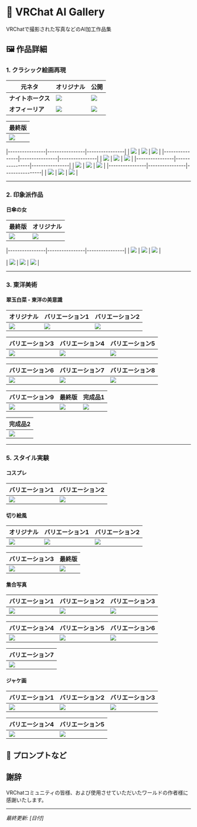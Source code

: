 # 🎨 VRChat AI Gallery

VRChatで撮影された写真などのAI加工作品集

## 🖼️ 作品詳細

### 1. クラシック絵画再現

| 元ネタ | オリジナル | 公開 |
|--------|-----------|----------|
| **ナイトホークス** | ![](images/1~5/001ナイトホークス000.jpg) | ![](images/1~5/001ナイトホークス00a.jpg) |
| **オフィーリア** | ![](images/1~5/002オフィーリア000.jpg) | ![](images/1~5/002オフィーリア00a.jpg) |


| 最終版 |
|----------------|
| ![](images/1~5/003ヴィーナスの誕生00a.jpg) 

|----------------|----------------|----------------|
| ![](images/1~5/003ヴィーナスの誕生001.jpg) | ![](images/1~5/003ヴィーナスの誕生002.jpg) | ![](images/1~5/003ヴィーナスの誕生003.jpg) |
|----------------|----------------|----------------|
| ![](images/1~5/003ヴィーナスの誕生004.jpg) | ![](images/1~5/003ヴィーナスの誕生005.jpg) | ![](images/1~5/003ヴィーナスの誕生006.jpg) |
|----------------|----------------|----------------|
| ![](images/1~5/003ヴィーナスの誕生007.jpg) | ![](images/1~5/003ヴィーナスの誕生008.jpg) | ![](images/1~5/003ヴィーナスの誕生009.jpg) |
|----------------|----------------|----------------|
| ![](images/1~5/003ヴィーナスの誕生010.jpg) | ![](images/1~5/003ヴィーナスの誕生011.jpg) | ![](images/1~5/003ヴィーナスの誕生012.jpg) |


---

### 2. 印象派作品

#### 日傘の女

| 最終版 | オリジナル |
|----------------|-----------|
| ![](images/1~5/004日傘の女00a.jpg) | ![](images/1~5/004日傘の女000.jpg) |


|----------------|----------------|----------------|
| ![](images/1~5/004日傘の女001.jpg) | ![](images/1~5/004日傘の女002.jpg) | ![](images/1~5/004日傘の女003.jpg) |

| ![](images/1~5/004日傘の女004.jpg) | ![](images/1~5/004日傘の女005.jpg) | ![](images/1~5/004日傘の女006.jpg) |



---

### 3. 東洋美術

#### 翠玉白菜 - 東洋の美意識

| オリジナル | バリエーション1 | バリエーション2 |
|-----------|----------------|----------------|
| ![](images/1~5/005翠玉白菜000.jpg) | ![](images/1~5/005翠玉白菜001.jpg) | ![](images/1~5/005翠玉白菜002.jpg) |

| バリエーション3 | バリエーション4 | バリエーション5 |
|----------------|----------------|----------------|
| ![](images/1~5/005翠玉白菜003.jpg) | ![](images/1~5/005翠玉白菜004.jpg) | ![](images/1~5/005翠玉白菜005.jpg) |

| バリエーション6 | バリエーション7 | バリエーション8 |
|----------------|----------------|----------------|
| ![](images/1~5/005翠玉白菜006.jpg) | ![](images/1~5/005翠玉白菜007.jpg) | ![](images/1~5/005翠玉白菜008.jpg) |

| バリエーション9 | 最終版 | 完成品1 |
|----------------|--------|---------|
| ![](images/1~5/005翠玉白菜009.jpg) | ![](images/1~5/005翠玉白菜00a.jpg) | ![](images/1~5/005翠玉白菜010.jpg) |

| 完成品2 |
|---------|
| ![](images/1~5/005翠玉白菜011.jpg) |

---

### 5. スタイル実験

#### コスプレ

| バリエーション1 | バリエーション2 |
|----------------|----------------|
| ![](images/1~5/習作「コスプレ」001.jpg) | ![](images/1~5/習作「コスプレ」002.jpg) |


#### 切り絵風

| オリジナル | バリエーション1 | バリエーション2 |
|-----------|----------------|----------------|
| ![](images/1~5/習作「切り絵風」000.jpg) | ![](images/1~5/習作「切り絵風」001.jpg) | ![](images/1~5/習作「切り絵風」002.jpg) |

| バリエーション3 | 最終版 |
|----------------|--------|
| ![](images/1~5/習作「切り絵風」003.jpg) | ![](images/1~5/習作「切り絵風」00a.jpg) |

#### 集合写真

| バリエーション1 | バリエーション2 | バリエーション3 |
|----------------|----------------|----------------|
| ![](images/1~5/習作「集合写真」001.jpg) | ![](images/1~5/習作「集合写真」002.jpg) | ![](images/1~5/習作「集合写真」003.jpg) |

| バリエーション4 | バリエーション5 | バリエーション6 |
|----------------|----------------|----------------|
| ![](images/1~5/習作「集合写真」004.jpg) | ![](images/1~5/習作「集合写真」005.jpg) | ![](images/1~5/習作「集合写真」006.jpg) |

| バリエーション7 |
|----------------|
| ![](images/1~5/習作「集合写真」007.jpg) |

#### ジャケ画

| バリエーション1 | バリエーション2 | バリエーション3 |
|----------------|----------------|----------------|
| ![](images/1~5/習作「ニルヴァーナ」001.jpg) | ![](images/1~5/習作「ニルヴァーナ」002.jpg) | ![](images/1~5/習作「ニルヴァーナ」003.jpg) |

| バリエーション4 | バリエーション5 |
|----------------|----------------|
| ![](images/1~5/習作「ニルヴァーナ」004.jpg) | ![](images/1~5/習作「ニルヴァーナ」005.jpg) |


## 📝 プロンプトなど



## 謝辞

VRChatコミュニティの皆様、および使用させていただいたワールドの作者様に感謝いたします。

---

*最終更新: [日付]*
